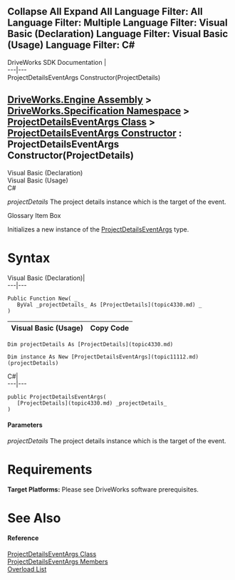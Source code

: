 Collapse All Expand All Language Filter: All  Language Filter: Multiple  Language Filter: Visual Basic (Declaration) Language Filter: Visual Basic (Usage) Language Filter: C#  
---  
DriveWorks SDK Documentation  |   
---|---  
ProjectDetailsEventArgs Constructor(ProjectDetails)   
  
[DriveWorks.Engine Assembly](topic2156.md) > [DriveWorks.Specification Namespace](topic10764.md) > [ProjectDetailsEventArgs Class](topic11112.md) > [ProjectDetailsEventArgs Constructor](topic11118.md) : ProjectDetailsEventArgs Constructor(ProjectDetails)  
---  
  
Visual Basic (Declaration)    
Visual Basic (Usage)    
C# 

_projectDetails_
    The project details instance which is the target of the event.

Glossary Item Box

Initializes a new instance of the [ProjectDetailsEventArgs](topic11112.md) type. 

# Syntax

Visual Basic (Declaration)|   
---|---  
      
    
    Public Function New( _
       ByVal _projectDetails_ As [ProjectDetails](topic4330.md) _
    )  
  
Visual Basic (Usage)| Copy Code  
---|---  
      
    
    Dim projectDetails As [ProjectDetails](topic4330.md)
     
    Dim instance As New [ProjectDetailsEventArgs](topic11112.md)(projectDetails)  
  
C#|   
---|---  
      
    
    public ProjectDetailsEventArgs( 
       [ProjectDetails](topic4330.md) _projectDetails_
    )  
  
#### Parameters

 _projectDetails_
    The project details instance which is the target of the event.

# Requirements

**Target Platforms:** Please see DriveWorks software prerequisites.

# See Also

#### Reference

[ProjectDetailsEventArgs Class](topic11112.md)   
[ProjectDetailsEventArgs Members](topic11113.md)   
[Overload List](topic11118.md)


